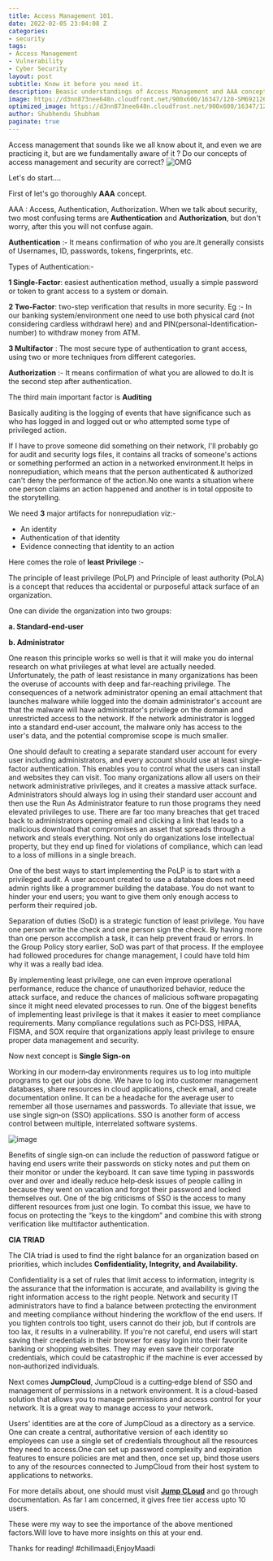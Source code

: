 ```yaml
---
title: Access Management 101.
date: 2022-02-05 23:04:08 Z
categories:
- security
tags:
- Access Management
- Vulnerability
- Cyber Security
layout: post
subtitle: Know it before you need it.
description: Beasic understandings of Access Management and AAA concept.
image: https://d3nn873nee648n.cloudfront.net/900x600/16347/120-SM692126.jpg
optimized_image: https://d3nn873nee648n.cloudfront.net/900x600/16347/120-SM692126.jpg
author: Shubhendu Shubham
paginate: true
---
```


Access management that sounds like we all know about it, and even we are practicing it, but are we fundamentally aware of it ? Do our concepts of access management and security are correct?
![OMG](https://d3nn873nee648n.cloudfront.net/900x600/19772/1-SM961450.jpg)

Let's do start....

First of let's go thoroughly
**AAA** concept.

AAA : Access, Authentication, Authorization.
When we talk about security, two most confusing terms are **Authentication** and **Authorization**, but don't worry, after this you will not confuse again.

**Authentication** :- It means confirmation of who you are.It generally consists of Usernames, ID, passwords, tokens, fingerprints, etc.

Types of Authentication:-

**1 Single-Factor**: easiest authentication method, usually a simple password or token to grant access to a system or domain.

**2 Two-Factor**: two-step verification that results in more security. Eg :- In our banking system/environment one need to use both physical card (not considering cardless withdrawl here) and and PIN(personal-Identification-number) to withdraw money from ATM.

**3 Multifactor** : The most secure type of authentication to grant access, using two or more techniques from different categories.

**Authorization** :- It means confirmation of what you are allowed to do.It is the second step after authentication.

The third main important factor is **Auditing**

Basically auditing is the logging of events that have significance such as who has logged in and logged out or who attempted some type of privileged action.

If I have to prove someone did something on their network, I'll probably go for audit and security logs files, it contains all tracks of someone's actions or something performed an action in a networked environment.It helps in nonrepudiation, which means that the person authenticated & authorized can't deny the performance of the action.No one wants a situation where one person claims an action happened and another is in total opposite to the storytelling.

We need **3** major artifacts for nonrepudiation viz:-

- An identity
- Authentication of that identity
- Evidence connecting that identity to an action

Here comes the role of **least Privilege** :-

The principle of least privilege (PoLP) and Principle of least authority (PoLA) is a concept that reduces tha accidental or purposeful attack surface of an organization.

One can divide the organization into two groups:

**a. Standard-end-user**

**b. Administrator**

One reason this principle works so well is that it will make you do internal research on what privileges at what level are actually needed. Unfortunately, the path of least resistance in many organizations has been the overuse of accounts with deep and far‐reaching privilege. The consequences of a network administrator opening an email attachment that launches malware while logged into the domain administrator's account are that the malware will have administrator's privilege on the domain and unrestricted access to the network. If the network administrator is logged into a standard end‐user account, the malware only has access to the user's data, and the potential compromise scope is much smaller.

One should default to creating a separate standard user account for every user including administrators, and every account should use at least single‐factor authentication. This enables you to control what the users can install and websites they can visit. Too many organizations allow all users on their network administrative privileges, and it creates a massive attack surface. Administrators should always log in using their standard user account and then use the Run As Administrator feature to run those programs they need elevated privileges to use. There are far too many breaches that get traced back to administrators opening email and clicking a link that leads to a malicious download that compromises an asset that spreads through a network and steals everything. Not only do organizations lose intellectual property, but they end up fined for violations of compliance, which can lead to a loss of millions in a single breach.

One of the best ways to start implementing the PoLP is to start with a privileged audit. A user account created to use a database does not need admin rights like a programmer building the database. You do not want to hinder your end users; you want to give them only enough access to perform their required job.

Separation of duties (SoD) is a strategic function of least privilege. You have one person write the check and one person sign the check. By having more than one person accomplish a task, it can help prevent fraud or errors. In the Group Policy story earlier, SoD was part of that process. If the employee had followed procedures for change management, I could have told him why it was a really bad idea.

By implementing least privilege, one can even improve operational performance, reduce the chance of unauthorized behavior, reduce the attack surface, and reduce the chances of malicious software propagating since it might need elevated processes to run. One of the biggest benefits of implementing least privilege is that it makes it easier to meet compliance requirements. Many compliance regulations such as PCI‐DSS, HIPAA, FISMA, and SOX require that organizations apply least privilege to ensure proper data management and security.

Now next concept is **Single Sign-on**

Working in our modern‐day environments requires us to log into multiple programs to get our jobs done. We have to log into customer management databases, share resources in cloud applications, check email, and create documentation online. It can be a headache for the average user to remember all those usernames and passwords. To alleviate that issue, we use single sign‐on (SSO) applications. SSO is another form of access control between multiple, interrelated software systems.

![image](https://d3nn873nee648n.cloudfront.net/900x600/16464/20-SM700610.jpg)

Benefits of single sign‐on can include the reduction of password fatigue or having end users write their passwords on sticky notes and put them on their monitor or under the keyboard. It can save time typing in passwords over and over and ideally reduce help‐desk issues of people calling in because they went on vacation and forgot their password and locked themselves out. One of the big criticisms of SSO is the access to many different resources from just one login. To combat this issue, we have to focus on protecting the “keys to the kingdom” and combine this with strong verification like multifactor authentication.

**CIA TRIAD**

The CIA triad is used to find the right balance for an organization based on priorities, which includes **Confidentiality, Integrity, and Availability.**

Confidentiality is a set of rules that limit access to information, integrity is the assurance that the information is accurate, and availability is giving the right information access to the right people. Network and security IT administrators have to find a balance between protecting the environment and meeting compliance without hindering the workflow of the end users. If you tighten controls too tight, users cannot do their job, but if controls are too lax, it results in a vulnerability. If you're not careful, end users will start saving their credentials in their browser for easy login into their favorite banking or shopping websites. They may even save their corporate credentials, which could be catastrophic if the machine is ever accessed by non‐authorized individuals.

Next comes **JumpCloud**, JumpCloud is a cutting‐edge blend of SSO and management of permissions in a network environment. It is a cloud-based solution that allows you to manage permissions and access control for your network. It is a great way to manage access to your network.

Users' identities are at the core of JumpCloud as a directory as a service. One can create a central, authoritative version of each identity so employees can use a single set of credentials throughout all the resources they need to access.One can set up password complexity and expiration features to ensure policies are met and then, once set up, bind those users to any of the resources connected to JumpCloud from their host system to applications to networks.

For more details about, one should must visit [**Jump CLoud**](https://jumpcloud.com) and go through documentation. As far I am concerned, it gives free tier access upto 10 users.

These were my way to see the importance of the above mentioned factors.Will love to have more insights on this at your end.

Thanks for reading!
#chillmaadi,EnjoyMaadi
